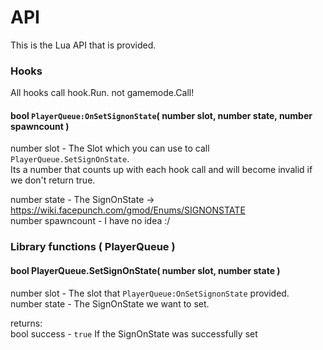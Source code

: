 # API  
This is the Lua API that is provided.  

### Hooks
All hooks call hook.Run. not gamemode.Call!  

#### bool `PlayerQueue:OnSetSignonState`( number slot, number state, number spawncount )
number slot - The Slot which you can use to call `PlayerQueue.SetSignOnState`.  
Its a number that counts up with each hook call and will become invalid if we don't return true.  

number state - The SignOnState -> https://wiki.facepunch.com/gmod/Enums/SIGNONSTATE  
number spawncount - I have no idea :/  

### Library functions ( PlayerQueue )  

#### bool PlayerQueue.SetSignOnState( number slot, number state )  
number slot - The slot that `PlayerQueue:OnSetSignonState` provided.  
number state - The SignOnState we want to set.  

returns:  
bool success - `true` If the SignOnState was successfully set  